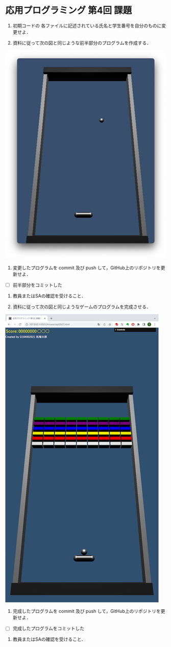 # 応用プログラミング 第4回 課題

1) 初期コードの 各ファイルに記述されている氏名と学生番号を自分のものに変更せよ．

1) 資料に従って次の図と同じような前半部分のプログラムを作成する．

![前半](ap0401a.png)

1) 変更したプログラムを commit 及び push して，GitHub上のリポジトリを更新せよ．

- [ ] 前半部分をコミットした

1) 教員またはSAの確認を受けること．


1) 資料に従って次の図と同じようなゲームのプログラムを完成させる．

![後半](ap0401b.png)

1) 完成したプログラムを commit 及び push して，GitHub上のリポジトリを更新せよ．

- [ ] 完成したプログラムをコミットした

1) 教員またはSAの確認を受けること．

